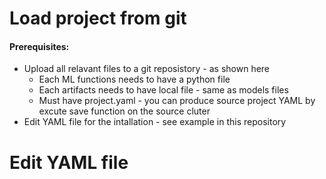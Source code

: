# Load project from git 

#### Prerequisites:
* Upload all relavant files to a git reposistory  - as shown here
  * Each ML functions needs to have a python file
  * Each artifacts needs to have local file  - same as models files
  * Must have project.yaml  - you can produce source project YAML by excute save function on the source cluter
* Edit YAML file for the intallation - see example in this repository

# Edit YAML file
